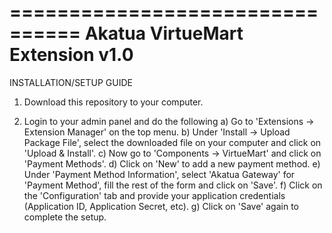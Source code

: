 ================================
Akatua VirtueMart Extension v1.0
================================

INSTALLATION/SETUP GUIDE

1) Download this repository to your computer.

2) Login to your admin panel and do the following
    a) Go to 'Extensions -> Extension Manager' on the top menu.
    b) Under 'Install -> Upload Package File', select the downloaded file on your computer and click on 'Upload & Install'.
    c) Now go to 'Components -> VirtueMart' and click on 'Payment Methods'.
    d) Click on 'New' to add a new payment method.
    e) Under 'Payment Method Information', select 'Akatua Gateway' for 'Payment Method', fill the rest of the form and click on 'Save'.
    f) Click on the 'Configuration' tab and provide your application credentials (Application ID, Application Secret, etc).
    g) Click on 'Save' again to complete the setup.

